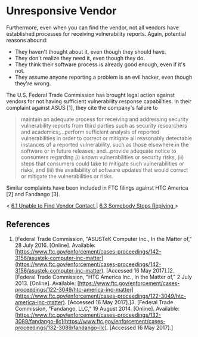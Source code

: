 # Unresponsive Vendor

Furthermore, even when you can find the vendor, not all vendors have
established processes for receiving vulnerability reports. Again,
potential reasons abound:

-   They haven't thought about it, even though they should have.
-   They don't realize they need it, even though they do.
-   They think their software process is already good enough, even if
    it's not.
-   They assume anyone reporting a problem is an evil hacker, even
    though they're wrong.

The U.S. Federal Trade Commission has brought legal action against
vendors for not having sufficient vulnerability response capabilities.
In their complaint against ASUS \[1\], they cite the company's failure
to

> maintain an adequate process for receiving and addressing security
> vulnerability reports from third parties such as security researchers
> and academics;...perform sufficient analysis of reported
> vulnerabilities in order to correct or mitigate all reasonably
> detectable instances of a reported vulnerability, such as those
> elsewhere in the software or in future releases; and\...provide
> adequate notice to consumers regarding (i) known vulnerabilities or
> security risks, (ii) steps that consumers could take to mitigate such
> vulnerabilities or risks, and (iii) the availability of software
> updates that would correct or mitigate the vulnerabilities or risks.

Similar complaints have been included in FTC filings against HTC America
\[2\] and Fandango \[3\].



\< [6.1 Unable to Find Vendor
Contact ](6_1.md) \| [6.3
Somebody Stops Replying ](6_3.md) \>

## References
1.  [Federal Trade Commission, "ASUSTeK Computer Inc., In the Matter
    of," 28 July 2016. \[Online\]. Available:
    [https://www.ftc.gov/enforcement/cases-proceedings/142-3156/asustek-computer-inc-matter](https://www.ftc.gov/enforcement/cases-proceedings/142-3156/asustek-computer-inc-matter). \[Accessed 16 May
    2017\].]2.  [Federal Trade Commission, "HTC America Inc., In the Matter of," 2
    July 2013. \[Online\]. Available:
    [https://www.ftc.gov/enforcement/cases-proceedings/122-3049/htc-america-inc-matter](https://www.ftc.gov/enforcement/cases-proceedings/122-3049/htc-america-inc-matter). \[Accessed 16 May
    2017\].]3.  [Federal Trade Commission, "Fandango, LLC," 19 August 2014.
    \[Online\]. Available:
    [https://www.ftc.gov/enforcement/cases-proceedings/132-3089/fandango-llc](https://www.ftc.gov/enforcement/cases-proceedings/132-3089/fandango-llc). \[Accessed 16 May
    2017\].]




